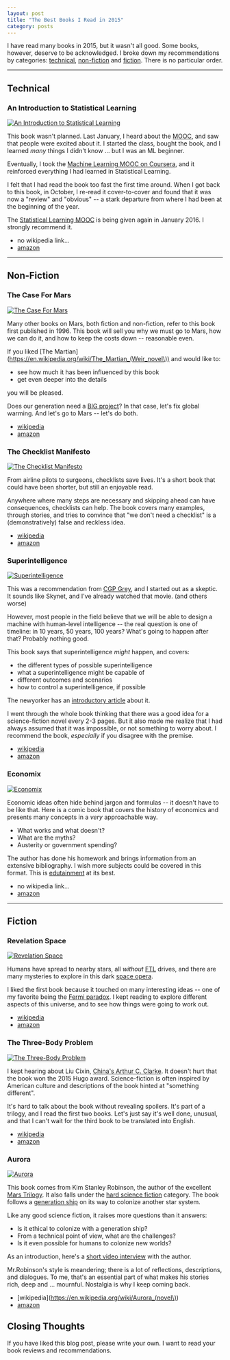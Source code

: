 ```yaml
---
layout: post
title: "The Best Books I Read in 2015"
category: posts
---
```


I have read many books in 2015, but it wasn't all good. Some books, however,
deserve to be acknowledged. I broke down my recommendations by categories:
[technical](#technical), [non-fiction](#non-fiction) and [fiction](#fiction).
There is no particular order.

-------------------------------------------------

## Technical

### An Introduction to Statistical Learning

<a href="https://www.amazon.com/dp/1461471370/"><img class="book-cover" src="/assets/best-books-2015/1461471370.jpg" alt="An Introduction to Statistical Learning" /></a>

This book wasn't planned. Last January, I heard about the [MOOC](https://lagunita.stanford.edu/courses/HumanitiesandScience/StatLearning/Winter2015/about),
and saw that people were excited about it. I started the class, bought the
book, and I learned *many* things I didn't know ... but I was an ML beginner.

Eventually, I took the [Machine Learning MOOC on Coursera](https://www.coursera.org/learn/machine-learning), and it reinforced everything I had learned in Statistical Learning.

I felt that I had read the book too fast the first time around. When I got back
to this book, in October, I re-read it cover-to-cover and found that it was now
a "review" and "obvious" -- a stark departure from where I had been at the
beginning of the year.

The [Statistical Learning MOOC](https://lagunita.stanford.edu/courses/HumanitiesSciences/StatLearning/Winter2016/about) is being given again in January 2016. I strongly recommend it.

* no wikipedia link...
* [amazon](http://www.amazon.com/dp/1461471370)


-------------------------------------------------

## Non-Fiction

### The Case For Mars

<a href="https://www.amazon.com/dp/145160811X/"><img class="book-cover" src="/assets/best-books-2015/145160811X.jpg" alt="The Case For Mars" /></a>

Many other books on Mars, both fiction and non-fiction, refer to this book
first published in 1996. This book will sell you why we must go to Mars, how
we can do it, and how to keep the costs down -- reasonable even.

If you liked [The Martian](https://en.wikipedia.org/wiki/The_Martian_(Weir_novel\)) and would like to:

* see how much it has been influenced by this book
* get even deeper into the details

you will be pleased.

Does our generation need a [BIG project](https://www.youtube.com/watch?v=g25G1M4EXrQ&feature=youtu.be&t=103)? In that case, let's fix global warming. And let's go to Mars -- let's do both.

* [wikipedia](https://en.wikipedia.org/wiki/The_Case_for_Mars)
* [amazon](http://www.amazon.com/dp/145160811X)


### The Checklist Manifesto

<a href="https://www.amazon.com/dp/0312430000/"><img class="book-cover" src="/assets/best-books-2015/0312430000.jpg" alt="The Checklist Manifesto" /></a>

From airline pilots to surgeons, checklists save lives. It's a short book that
could have been shorter, but still an enjoyable read.

Anywhere where many steps are necessary and skipping ahead can have
consequences, checklists can help. The book covers many examples, through
stories, and tries to convince that "we don't need a checklist" is a
(demonstratively) false and reckless idea.

* [wikipedia](https://en.wikipedia.org/wiki/The_Checklist_Manifesto)
* [amazon](http://www.amazon.com/dp/0312430000)


### Superintelligence

<a href="https://www.amazon.com/dp/0199678111/"><img class="book-cover" src="/assets/best-books-2015/0199678111.jpg" alt="Superintelligence" /></a>

This was a recommendation from [CGP Grey](http://www.hellointernet.fm/podcast/52), and I started out as a
skeptic. It sounds like Skynet, and I've already watched that movie. (and others worse)

However, most people in the field believe that we will be able to design a
machine with human-level intelligence -- the real question is one of timeline:
in 10 years, 50 years, 100 years? What's going to happen after that? Probably
nothing good.

This book says that superintelligence _might_ happen, and covers:

* the different types of possible superintelligence
* what a superintelligence might be capable of
* different outcomes and scenarios
* how to control a superintelligence, if possible

The newyorker has an [introductory article](http://www.newyorker.com/magazine/2015/11/23/doomsday-invention-artificial-intelligence-nick-bostrom) about it.

I went through the whole book thinking that there was a good idea for a
science-fiction novel every 2-3 pages. But it also made me realize that
I had always assumed that it was impossible, or not something to worry about.
I recommend the book, *especially* if you disagree with the premise.

* [wikipedia](https://en.wikipedia.org/wiki/Superintelligence:_Paths,_Dangers,_Strategies)
* [amazon](http://www.amazon.com/dp/0199678111)


### Economix

<a href="https://www.amazon.com/dp/0810988399/"><img class="book-cover" src="/assets/best-books-2015/0810988399.jpg" alt="Economix" /></a>

Economic ideas often hide behind jargon and formulas -- it doesn't have to be
like that. Here is a comic book that covers the history of economics and
presents many concepts in a _very_ approachable way.

* What works and what doesn't?
* What are the myths?
* Austerity or government spending?

The author has done his homework and brings information from an extensive
bibliography. I wish more subjects could be covered in this format. This
is [edutainment](https://en.wikipedia.org/wiki/Educational_entertainment) at
its best.

* no wikipedia link...
* [amazon](http://www.amazon.com/dp/0810988399)

-------------------------------------------------

## Fiction

### Revelation Space

<a href="https://www.amazon.com/dp/0441009425/"><img class="book-cover" src="/assets/best-books-2015/0441009425.jpg" alt="Revelation Space" /></a>

Humans have spread to nearby stars, all _without_ [FTL](https://en.wikipedia.org/wiki/Faster-than-light) drives, and there are
many mysteries to explore in this dark [space opera](https://en.wikipedia.org/wiki/Space_opera).

I liked the first book because it touched on many interesting ideas -- one of
my favorite being the [Fermi paradox](http://waitbutwhy.com/2014/05/fermi-paradox.html).
I kept reading to explore different aspects of this universe, and to see how
things were going to work out.

* [wikipedia](https://en.wikipedia.org/wiki/Revelation_Space)
* [amazon](http://www.amazon.com/dp/0441009425)


### The Three-Body Problem

<a href="https://www.amazon.com/dp/0765377063/"><img class="book-cover" src="/assets/best-books-2015/0765377063.jpg" alt="The Three-Body Problem" /></a>

I kept hearing about Liu Cixin, [China's Arthur C. Clarke](http://www.newyorker.com/books/page-turner/chinas-arthur-c-clarke). It doesn't hurt that the book won the 2015 Hugo award. Science-fiction is often inspired by American culture and descriptions of the book hinted at "something different".

It's hard to talk about the book without revealing spoilers. It's part of a
trilogy, and I read the first two books. Let's just say it's well done,
unusual, and that I can't wait for the third book to be translated into English.

* [wikipedia](https://en.wikipedia.org/wiki/The_Three-Body_Problem)
* [amazon](http://www.amazon.com/dp/0765377063)


### Aurora

<a href="https://www.amazon.com/dp/0316098108/"><img class="book-cover" src="/assets/best-books-2015/0316098108.jpg" alt="Aurora" /></a>

This book comes from Kim Stanley Robinson, the author of the excellent
[Mars Trilogy](https://en.wikipedia.org/wiki/Mars_trilogy). It also falls under
the [hard science fiction](https://en.wikipedia.org/wiki/Hard_science_fiction) category.
The book follows a [generation ship](https://en.wikipedia.org/wiki/Generation_ship) on its
way to colonize another star system.

Like any good science fiction, it raises more questions than it answers:

* Is it ethical to colonize with a generation ship?
* From a technical point of view, what are the challenges?
* Is it even possible for humans to colonize new worlds?

As an introduction, here's a [short video interview](https://www.youtube.com/watch?v=3T1-lE5i98M) with the author.

Mr.Robinson's style is meandering; there is a lot of reflections, descriptions,
and dialogues. To me, that's an essential part of what makes his stories rich, deep
and ... mournful. Nostalgia is why I keep coming back.

* [wikipedia](https://en.wikipedia.org/wiki/Aurora_(novel\))
* [amazon](http://www.amazon.com/dp/0316098108)


## Closing Thoughts

If you have liked this blog post, please write your own. I want to read your book
reviews and recommendations.

